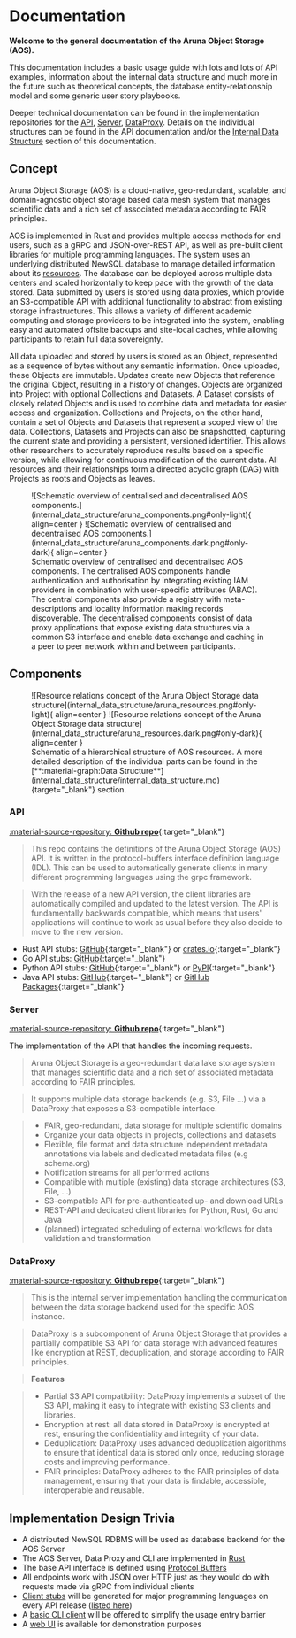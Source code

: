 # Documentation

**Welcome to the general documentation of the Aruna Object Storage (AOS).**

This documentation includes a basic usage guide with lots and lots of API examples, information about the internal data structure and much more in the future such as theoretical concepts, the database entity-relationship model and some generic user story playbooks.

Deeper technical documentation can be found in the implementation repositories for the [API](#api), [Server](#server), [DataProxy](#dataproxy).
Details on the individual structures can be found in the API documentation and/or the [Internal Data Structure](internal_data_structure/internal_data_structure.md) section of this documentation.


## Concept

Aruna Object Storage (AOS) is a cloud-native, geo-redundant, scalable, and domain-agnostic object storage based data mesh system that manages scientific data and a rich set of associated metadata according to FAIR principles. 

AOS is implemented in Rust and provides multiple access methods for end users, such as a gRPC and JSON-over-REST API, as well as pre-built client libraries for multiple programming languages. The system uses an underlying distributed NewSQL database to manage detailed information about its [resources](#aruna-resources). The database can be deployed across multiple data centers and scaled horizontally to keep pace with the growth of the data stored. Data submitted by users is stored using data proxies, which provide an S3-compatible API with additional functionality to abstract from existing storage infrastructures. This allows a variety of different academic computing and storage providers to be integrated into the system, enabling easy and automated offsite backups and site-local caches, while allowing participants to retain full data sovereignty.

All data uploaded and stored by users is stored as an Object, represented as a sequence of bytes without any semantic information. Once uploaded, these Objects are immutable. Updates create new Objects that reference the original Object, resulting in a history of changes. Objects are organized into Project with optional Collections and Datasets. A Dataset consists of closely related Objects and is used to combine data and metadata for easier access and organization. Collections and Projects, on the other hand, contain a set of Objects and Datasets that represent a scoped view of the data. Collections, Datasets and Projects can also be snapshotted, capturing the current state and providing a persistent, versioned identifier. This allows other researchers to accurately reproduce results based on a specific version, while allowing for continuous modification of the current data. All resources and their relationships form a directed acyclic graph (DAG) with Projects as roots and Objects as leaves.

<figure id="aruna-components" markdown>
  ![Schematic overview of centralised and decentralised AOS components.](internal_data_structure/aruna_components.png#only-light){ align=center }
  ![Schematic overview of centralised and decentralised AOS components.](internal_data_structure/aruna_components.dark.png#only-dark){ align=center }
  <figcaption>Schematic overview of centralised and decentralised AOS components. The centralised AOS components handle authentication and authorisation by integrating existing IAM providers in combination with user-specific attributes (ABAC). The central components also provide a registry with meta-descriptions and locality information making records discoverable. The decentralised components consist of data proxy applications that expose existing data structures via a common S3 interface and enable data exchange and caching in a peer to peer network within and between participants.
.</figcaption>
</figure>

## Components

<figure id="aruna-resources" markdown>
  ![Resource relations concept of the Aruna Object Storage data structure](internal_data_structure/aruna_resources.png#only-light){ align=center }
  ![Resource relations concept of the Aruna Object Storage data structure](internal_data_structure/aruna_resources.dark.png#only-dark){ align=center }
  <figcaption markdown>Schematic of a hierarchical structure of AOS resources. A more detailed description of the individual parts can be found in the [**:material-graph:Data Structure**](internal_data_structure/internal_data_structure.md){target="_blank"} section.</figcaption>
</figure>

### **API**

[:material-source-repository: **Github repo**](https://github.com/ArunaStorage/ArunaAPI){:target="_blank"}

> This repo contains the definitions of the Aruna Object Storage (AOS) API. It is written in the protocol-buffers interface definition language (IDL). This can be used to automatically generate clients in many different programming languages using the grpc framework.

> With the release of a new API version, the client libraries are automatically compiled and updated to the latest version.
> The API is fundamentally backwards compatible, which means that users' applications will continue to work as usual before they also decide to move to the new version.

* Rust API stubs: [GitHub](https://github.com/ArunaStorage/rust-api){:target="_blank"} or [crates.io](https://crates.io/crates/aruna-rust-api){:target="_blank"}
* Go API stubs: [GitHub](https://github.com/ArunaStorage/go-api){:target="_blank"}
* Python API stubs: [GitHub](https://github.com/ArunaStorage/python-api){:target="_blank"} or [PyPI](https://pypi.org/project/Aruna-Python-API){:target="_blank"}
* Java API stubs: [GitHub](https://github.com/ArunaStorage/java-api){:target="_blank"} or [GitHub Packages](https://github.com/ArunaStorage/java-api/packages/){:target="_blank"}

### **Server**

[:material-source-repository: **Github repo**](https://github.com/ArunaStorage/ArunaServer){:target="_blank"}

The implementation of the API that handles the incoming requests.

> Aruna Object Storage is a geo-redundant data lake storage system that manages scientific data and a rich set of associated metadata according to FAIR principles.

> It supports multiple data storage backends (e.g. S3, File ...) via a DataProxy that exposes a S3-compatible interface.

> * FAIR, geo-redundant, data storage for multiple scientific domains
> * Organize your data objects in projects, collections and datasets
> * Flexible, file format and data structure independent metadata annotations via labels and dedicated metadata files (e.g schema.org)
> * Notification streams for all performed actions
> * Compatible with multiple (existing) data storage architectures (S3, File, ...)
> * S3-compatible API for pre-authenticated up- and download URLs
> * REST-API and dedicated client libraries for Python, Rust, Go and Java
> * (planned) integrated scheduling of external workflows for data validation and transformation

### **DataProxy**

[:material-source-repository: **Github repo**](https://github.com/ArunaStorage/DataProxy){:target="_blank"}

> This is the internal server implementation handling the communication between the data storage backend used for the specific AOS instance.

> DataProxy is a subcomponent of Aruna Object Storage that provides a partially compatible S3 API for data storage with advanced features like encryption at REST, deduplication, and storage according to FAIR principles. 

> **Features**

> * Partial S3 API compatibility: DataProxy implements a subset of the S3 API, making it easy to integrate with existing S3 clients and libraries.
> * Encryption at rest: all data stored in DataProxy is encrypted at rest, ensuring the confidentiality and integrity of your data.
> * Deduplication: DataProxy uses advanced deduplication algorithms to ensure that identical data is stored only once, reducing storage costs and improving performance.
> * FAIR principles: DataProxy adheres to the FAIR principles of data management, ensuring that your data is findable, accessible, interoperable and reusable.


<!--
### **AOS CLI**

[**Main Aruna CLI repository**](https://github.com/ArunaStorage/ArunaCLI){:target="_blank"}

> This is a simple CLI application for the ScienceObjectsDB API. 
> Its currently work in progress and will be developed along with the API. Neither concept nor implementation are final.
-->


## Implementation Design Trivia

- A distributed NewSQL RDBMS will be used as database backend for the AOS Server
- The AOS Server, Data Proxy and CLI are implemented in [Rust](https://www.rust-lang.org/)
- The base API interface is defined using [Protocol Buffers](https://developers.google.com/protocol-buffers)
- All endpoints work with JSON over HTTP just as they would do with requests made via gRPC from individual clients
- [Client stubs](#aos-api) will be generated for major programming languages on every API release ([listed here](#aos-api))
- A [basic CLI client](https://github.com/ArunaStorage/ArunaCLI) will be offered to simplify the usage entry barrier
- A [web UI](https://aruna-storage.org) is available for demonstration purposes
